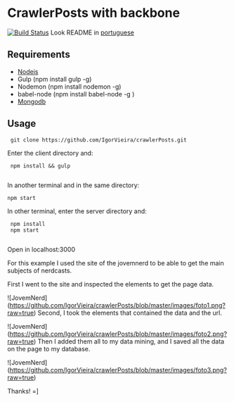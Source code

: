 # CrawlerPosts with backbone
[![Build Status](https://travis-ci.org/IgorVieira/crawlerPosts.svg?branch=master)](https://travis-ci.org/IgorVieira/crawlerPosts)
 Look README in [portuguese](https://github.com/IgorVieira/crawlerPosts/blob/master/Portuguese.md)

## Requirements

- [Nodejs](https://nodejs.org/en/)
- Gulp (npm install gulp -g)
- Nodemon (npm install nodemon -g)
- babel-node (npm install babel-node -g )
- [Mongodb](https://www.mongodb.com/)  


## Usage

```
 git clone https://github.com/IgorVieira/crawlerPosts.git
```
 
Enter the client directory and:

```
 npm install && gulp


```


In another terminal and in the same directory:
```
npm start

````

In other terminal, enter the server directory and:

```
 npm install
 npm start
 
```

Open in localhost:3000


For this example I used the site of the jovemnerd to be able to get the main subjects of nerdcasts.

First I went to the site and inspected the elements to get the page data.

![JovemNerd] (https://github.com/IgorVieira/crawlerPosts/blob/master/images/foto1.png?raw=true)
Second, I took the elements that contained the data and the url.

![JovemNerd] (https://github.com/IgorVieira/crawlerPosts/blob/master/images/foto2.png?raw=true)
Then I added them all to my data mining, and I saved all the data on the page to my database.

![JovemNerd] (https://github.com/IgorVieira/crawlerPosts/blob/master/images/foto3.png?raw=true)


Thanks! =]







